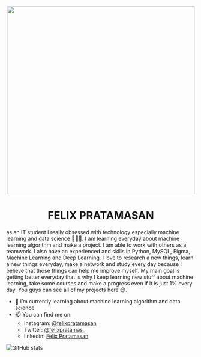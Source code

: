 
<div id="header" align="center">
  <img src="https://clipclip.com/wp-content/uploads/elementor/thumbs/cc-programmer-2-ovmwuk5y3uzvblmccxrq3c3qzzvodph9skmt3g579c.png" width="500"/>
  <h1> FELIX PRATAMASAN</h1>
 
</div>

as an IT student I really obsessed with technology especially machine learning and data science 👨🏻‍💻. I am learning everyday about machine learning algorithm and make a project. I am able to work with others as a teamwork. I also have an experienced and skills in Python, MySQL, Figma, Machine Learning and Deep Learning. I love to research a new things, learn a new things everyday, make a network and study every day because I believe that those things can help me improve myself. My main goal is getting better everyday that is why I keep learning new stuff about machine learning, take some courses and make a progress even if it is just 1% every day. You guys can see all of my projects here 😊.

  
- 🌱 I’m currently learning about machine learning algorithm and data science
- 📫 You can find me on:
   - Instagram: [@felixpratamasan](https://www.instagram.com/felixpratamasan/)
   - Twitter:  [@felixpratamas_](https://twitter.com/felixpratamas_)
   - linkedin: [Felix Pratamasan](https://www.linkedin.com/in/felix-pratamasan-39ba60218/)

![GitHub stats](https://github-readme-stats.vercel.app/api?username=lixx21&show_icons=true&theme=tokyonight)


<!---
lixx21/lixx21 is a ✨ special ✨ repository because its `README.md` (this file) appears on your GitHub profile.
You can click the Preview link to take a look at your changes.
--->
